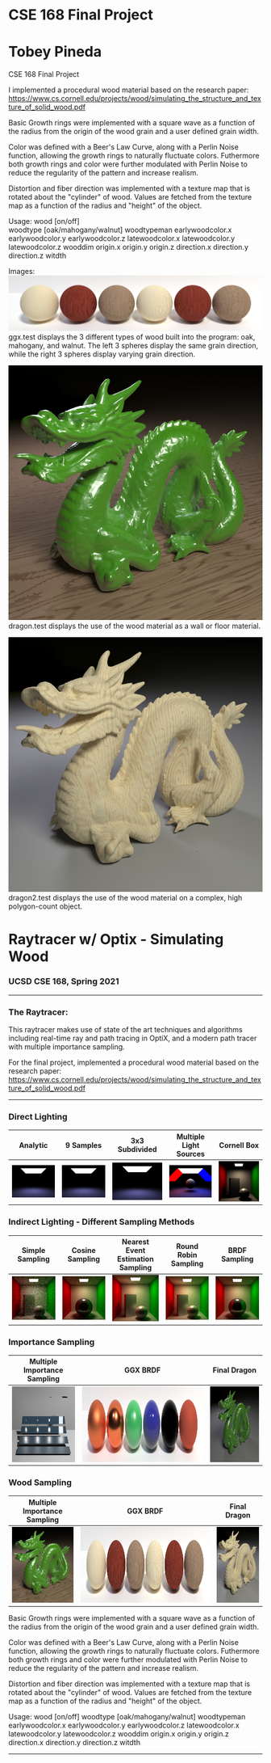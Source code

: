 # CSE 168 Final Project
# Tobey Pineda

CSE 168 Final Project

I implemented a procedural wood material based on the research paper:
https://www.cs.cornell.edu/projects/wood/simulating_the_structure_and_texture_of_solid_wood.pdf

Basic Growth rings were implemented with a square wave as a function of the radius from the origin
of the wood grain and a user defined grain width.

Color was defined with a Beer's Law Curve, along with a Perlin Noise function, allowing the growth rings
to naturally fluctuate colors.
	Futhermore both growth rings and color were further modulated with Perlin Noise to reduce the regularity
of the pattern and increase realism.

Distortion and fiber direction was implemented with a texture map that is rotated about the "cylinder" of
wood. Values are fetched from the texture map as a function of the radius and "height" of the object. 

Usage:
    wood [on/off]		
    woodtype [oak/mahogany/walnut]
	woodtypeman earlywoodcolor.x earlywoodcolor.y earlywoodcolor.z latewoodcolor.x latewoodcolor.y latewoodcolor.z
	wooddim origin.x origin.y origin.z direction.x direction.y direction.z witdth

Images:
![Screenshot](ggx.png)
ggx.test displays the 3 different types of wood built into the program: oak, mahogany, and walnut.
The left 3 spheres display the same grain direction, while the right 3 spheres display varying grain direction.

![Screenshot](dragon.png)
dragon.test displays the use of the wood material as a wall or floor material.

![Screenshot](dragon2.png)
dragon2.test displays the use of the wood material on a complex, high polygon-count object.


# Raytracer w/ Optix - Simulating Wood
### UCSD CSE 168, Spring 2021

---

### The Raytracer:
This raytracer makes use of state of the art techniques and algorithms including real-time ray and path tracing in OptiX, and a modern path tracer with multiple importance sampling.

For the final project, implemented a procedural wood material based on the research paper:
https://www.cs.cornell.edu/projects/wood/simulating_the_structure_and_texture_of_solid_wood.pdf

---

### Direct Lighting

|Analytic|9 Samples|3x3 Subdivided|Multiple <br> Light Sources|Cornell Box|
|:-:|:-:|:-:|:-:|:-:|
| <img src="https://github.com/TobeyPineda/Raytracer-with-Optix-and-Wood-Simulation/blob/main/Images/analytic.png" width="150" /> |  <img src="https://github.com/TobeyPineda/Raytracer-with-Optix-and-Wood-Simulation/blob/main/Images/direct9.png" width="150" /> | <img src="https://github.com/TobeyPineda/Raytracer-with-Optix-and-Wood-Simulation/blob/main/Images/direct3x3.png" width="150" /> |<img src="https://github.com/TobeyPineda/Raytracer-with-Optix-and-Wood-Simulation/blob/main/Images/sphere.png" width="150" /> |<img src="https://github.com/TobeyPineda/Raytracer-with-Optix-and-Wood-Simulation/blob/main/Images/cornell.png" width="150" /> |

### Indirect Lighting - Different Sampling Methods
	
|Simple Sampling|Cosine Sampling|Nearest Event <br> Estimation Sampling|Round Robin <br> Sampling|BRDF Sampling|
|:-:|:-:|:-:|:-:|:-:|
| <img src="https://github.com/TobeyPineda/Raytracer-with-Optix-and-Wood-Simulation/blob/main/Images/cornellSimple.png" width="150" /> | <img src="https://github.com/TobeyPineda/Raytracer-with-Optix-and-Wood-Simulation/blob/main/Images/cornellCosine.png" width="150" /> |  <img src="https://github.com/TobeyPineda/Raytracer-with-Optix-and-Wood-Simulation/blob/main/Images/cornellNEE.png" width="150" /> |<img src="https://github.com/TobeyPineda/Raytracer-with-Optix-and-Wood-Simulation/blob/main/Images/cornellRR.png" width="150" /> | <img src="https://github.com/TobeyPineda/Raytracer-with-Optix-and-Wood-Simulation/blob/main/Images/cornellBRDF.png" width="150" /> |

### Importance Sampling
	
|Multiple Importance Sampling|GGX BRDF|Final Dragon|
|:-:|:-:|:-:|
| <img src="https://github.com/TobeyPineda/Raytracer-with-Optix-and-Wood-Simulation/blob/main/Images/mis.png"  height="150" /> | <img src="https://github.com/TobeyPineda/Raytracer-with-Optix-and-Wood-Simulation/blob/main/Images/ggxHighSamples.png"  height="150"/> |  <img src="https://github.com/TobeyPineda/Raytracer-with-Optix-and-Wood-Simulation/blob/main/Images/dragonBRDF.png" height="150" /> |

### Wood Sampling

|Multiple Importance Sampling|GGX BRDF|Final Dragon|
|:-:|:-:|:-:|
| <img src="https://github.com/TobeyPineda/Raytracer-with-Optix-and-Wood-Simulation/blob/main/Images/dragonWoodFloor.png"  height="150" /> | <img src="https://github.com/TobeyPineda/Raytracer-with-Optix-and-Wood-Simulation/blob/main/Images/ggxWood.png"  height="150"/> |  <img src="https://github.com/TobeyPineda/Raytracer-with-Optix-and-Wood-Simulation/blob/main/Images/dragonWood.png" height="150" /> |

Basic Growth rings were implemented with a square wave as a function of the radius from the origin of the wood grain and a user defined grain width.

Color was defined with a Beer's Law Curve, along with a Perlin Noise function, allowing the growth rings to naturally fluctuate colors. Futhermore both growth rings and color were further modulated with Perlin Noise to reduce the regularity of the pattern and increase realism.

Distortion and fiber direction was implemented with a texture map that is rotated about the "cylinder" of wood. Values are fetched from the texture map as a function of the radius and "height" of the object.

Usage: wood [on/off] woodtype [oak/mahogany/walnut] woodtypeman earlywoodcolor.x earlywoodcolor.y earlywoodcolor.z latewoodcolor.x latewoodcolor.y latewoodcolor.z wooddim origin.x origin.y origin.z direction.x direction.y direction.z witdth

---
